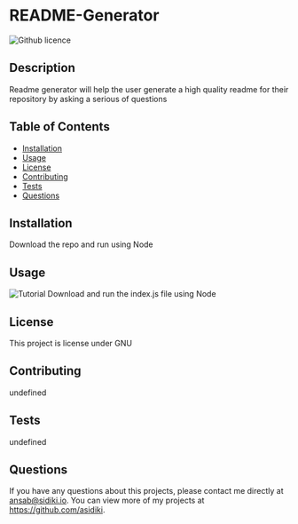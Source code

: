# README-Generator
  ![Github licence](http://img.shields.io/badge/license-GNU-blue.svg)
  
  ## Description 
  Readme generator will help the user generate a high quality readme for their repository by asking a serious of questions
  ## Table of Contents
  * [Installation](#installation)
  * [Usage](#usage)
  * [License](#license)
  * [Contributing](#contributing)
  * [Tests](#tests)
  * [Questions](#questions)
  
  ## Installation 
  Download the repo and run using Node
  ## Usage 
  ![Tutorial](./utils/readme-generator.gif)
  Download and run the index.js file using Node
  ## License 
  This project is license under GNU
  ## Contributing 
  undefined
  ## Tests
  undefined
  ## Questions
  If you have any questions about this projects, please contact me directly at ansab@sidiki.io. You can view more of my projects at https://github.com/asidiki.
